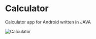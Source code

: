 # Calculator

Calculator app for Android written in JAVA

![Calculator](https://user-images.githubusercontent.com/75099333/156633568-939de32d-692e-463a-9381-a1a36bf19086.jpg)
